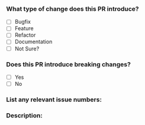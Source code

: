 <!--

Thanks a lot for your interest in contributing to tridev! :heart:

Please first discuss the change you wish to make via issue,
email, or any other method with the owners of this repository before making a change.
It might avoid a waste of your time.

Before submitting your contribution, please take a moment to review this document:
https://github.com/Ayush10/tridev/blob/develop/.github/CONTRIBUTING.md

Please place an x (no spaces - [x]) in all [ ] that apply.

-->

### What type of change does this PR introduce?
- [ ] Bugfix
- [ ] Feature
- [ ] Refactor
- [ ] Documentation
- [ ] Not Sure?

### Does this PR introduce breaking changes?
- [ ] Yes
- [ ] No

### List any relevant issue numbers:

### Description:

